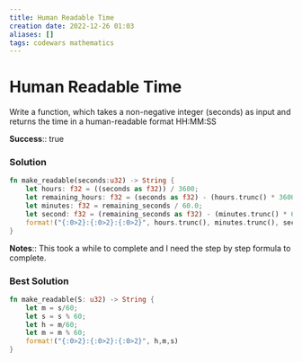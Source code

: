```yaml
---
title: Human Readable Time
creation date: 2022-12-26 01:03
aliases: []
tags: codewars mathematics
---
```

# Human Readable Time
Write a function, which takes a non-negative integer (seconds) as input and returns the time in a human-readable format HH:MM:SS

**Success**:: true

### Solution
```Rust
fn make_readable(seconds:u32) -> String {
	let hours: f32 = ((seconds as f32)) / 3600;
	let remaining_hours: f32 = (seconds as f32) - (hours.trunc() * 3600);
	let minutes: f32 = remaining_seconds / 60.0;
	let second: f32 = (remaining_seconds as f32) - (minutes.trunc() * 60.0);
	format!("{:0>2}:{:0>2}:{:0>2}", hours.trunc(), minutes.trunc(), seconds.trunc())
}
```

**Notes**:: This took a while to complete and I need the step by step formula to complete. 

### Best Solution
```Rust
fn make_readable(S: u32) -> String {
	let m = s/60;
	let s = s % 60;
	let h = m/60;
	let m = m % 60;
	format!("{:0>2}:{:0>2}:{:0>2}", h,m,s)
}
```